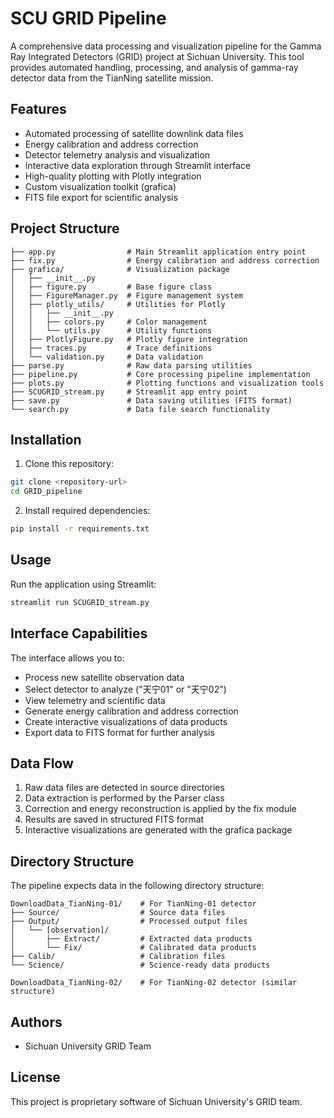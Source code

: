 # SCU GRID Pipeline

A comprehensive data processing and visualization pipeline for the Gamma Ray Integrated Detectors (GRID) project at Sichuan University. This tool provides automated handling, processing, and analysis of gamma-ray detector data from the TianNing satellite mission.

## Features

- Automated processing of satellite downlink data files
- Energy calibration and address correction
- Detector telemetry analysis and visualization
- Interactive data exploration through Streamlit interface
- High-quality plotting with Plotly integration
- Custom visualization toolkit (grafica)
- FITS file export for scientific analysis

## Project Structure

```
├── app.py                # Main Streamlit application entry point
├── fix.py                # Energy calibration and address correction
├── grafica/              # Visualization package
│   ├── __init__.py
│   ├── figure.py         # Base figure class
│   ├── FigureManager.py  # Figure management system
│   ├── plotly_utils/     # Utilities for Plotly
│   │   ├── __init__.py
│   │   ├── colors.py     # Color management
│   │   └── utils.py      # Utility functions
│   ├── PlotlyFigure.py   # Plotly figure integration
│   ├── traces.py         # Trace definitions
│   └── validation.py     # Data validation
├── parse.py              # Raw data parsing utilities
├── pipeline.py           # Core processing pipeline implementation
├── plots.py              # Plotting functions and visualization tools
├── SCUGRID_stream.py     # Streamlit app entry point
├── save.py               # Data saving utilities (FITS format)
└── search.py             # Data file search functionality
```

## Installation

1. Clone this repository:

```bash
git clone <repository-url>
cd GRID_pipeline
```

2. Install required dependencies:

```bash
pip install -r requirements.txt
```

## Usage

Run the application using Streamlit:

```bash
streamlit run SCUGRID_stream.py
```

## Interface Capabilities

The interface allows you to:

- Process new satellite observation data
- Select detector to analyze ("天宁01" or "天宁02")
- View telemetry and scientific data
- Generate energy calibration and address correction
- Create interactive visualizations of data products
- Export data to FITS format for further analysis

## Data Flow

1. Raw data files are detected in source directories
2. Data extraction is performed by the Parser class
3. Correction and energy reconstruction is applied by the fix module
4. Results are saved in structured FITS format
5. Interactive visualizations are generated with the grafica package

## Directory Structure

The pipeline expects data in the following directory structure:

```
DownloadData_TianNing-01/    # For TianNing-01 detector
├── Source/                  # Source data files
├── Output/                  # Processed output files
│   └── [observation]/
│       ├── Extract/         # Extracted data products
│       └── Fix/             # Calibrated data products
├── Calib/                   # Calibration files
└── Science/                 # Science-ready data products

DownloadData_TianNing-02/    # For TianNing-02 detector (similar structure)
```

## Authors

- Sichuan University GRID Team

## License

This project is proprietary software of Sichuan University's GRID team.